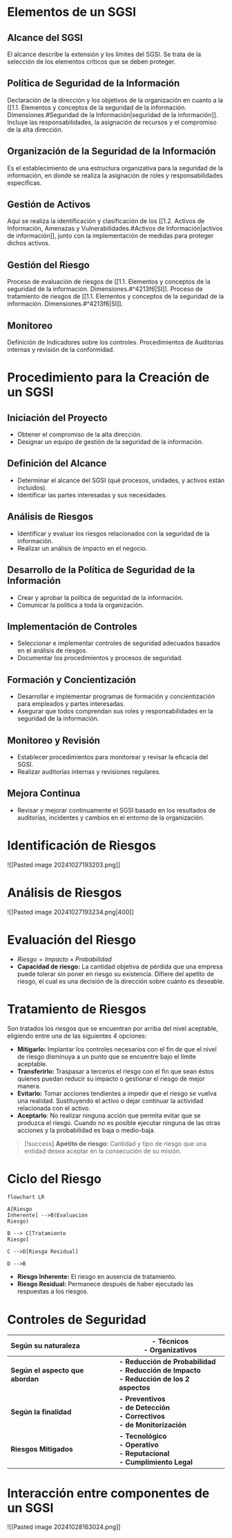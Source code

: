 # Elementos de un SGSI
## Alcance del SGSI
El alcance describe la extensión y los límites del SGSI. Se trata de la selección de los elementos críticos que se deben proteger.
## Política de Seguridad de la Información 
Declaración de la dirección y los objetivos de la organización en cuanto a la [[1.1. Elementos y conceptos de la seguridad de la información. Dimensiones.#Seguridad de la Información|seguridad de la información]]. Incluye las responsabilidades, la asignación de recursos y el compromiso de la alta dirección. 
## Organización de la Seguridad de la Información
Es el establecimiento de una estructura organizativa para la seguridad de la información, en donde se realiza la asignación de roles y responsabilidades específicas. 
## Gestión de Activos
Aquí se realiza la identificación y clasificación de los [[1.2. Activos de Información, Amenazas y Vulnerabilidades.#Activos de Información|activos de información]], junto con la implementación de medidas para proteger dichos activos.
## Gestión del Riesgo
Proceso de evaluación de riesgos de [[1.1. Elementos y conceptos de la seguridad de la información. Dimensiones.#^4213f6|SI]].
Proceso de tratamiento de riesgos de [[1.1. Elementos y conceptos de la seguridad de la información. Dimensiones.#^4213f6|SI]].
## Monitoreo
Definición de Indicadores sobre los controles.
Procedimientos de Auditorías internas y revisión de la conformidad.
# Procedimiento para la Creación de un SGSI
## Iniciación del Proyecto
- Obtener el compromiso de la alta dirección.
- Designar un equipo de gestión de la seguridad de la información.
## Definición del Alcance
- Determinar el alcance del SGSI (qué procesos, unidades, y activos están incluidos).
- Identificar las partes interesadas y sus necesidades.
## Análisis de Riesgos
- Identificar y evaluar los riesgos relacionados con la seguridad de la información.
- Realizar un análisis de impacto en el negocio.
## Desarrollo de la Política de Seguridad de la Información
- Crear y aprobar la política de seguridad de la información.
- Comunicar la política a toda la organización.
## Implementación de Controles
- Seleccionar e implementar controles de seguridad adecuados basados en el análisis de riesgos.
- Documentar los procedimientos y procesos de seguridad.
## Formación y Concientización
- Desarrollar e implementar programas de formación y concientización para empleados y partes interesadas.
- Asegurar que todos comprendan sus roles y responsabilidades en la seguridad de la información.
## Monitoreo y Revisión
- Establecer procedimientos para monitorear y revisar la eficacia del SGSI.
- Realizar auditorías internas y revisiones regulares.
## Mejora Continua
- Revisar y mejorar continuamente el SGSI basado en los resultados de auditorías, incidentes y cambios en el entorno de la organización.
# Identificación de Riesgos
![[Pasted image 20241027193203.png]]
# Análisis de Riesgos
![[Pasted image 20241027193234.png|400]]
# Evaluación del Riesgo
- $Riesgo=Impacto \times Probabilidad$
- **Capacidad de riesgo:** La cantidad objetiva de pérdida que una empresa puede tolerar sin poner en riesgo su existencia. Difiere del apetito de riesgo, el cual es una decisión de la dirección sobre cuánto es deseable.
# Tratamiento de Riesgos
Son tratados los riesgos que se encuentran por arriba del nivel aceptable, eligiendo entre una de las siguientes 4 opciones:
- **Mitigarlo:** Implantar los controles necesarios con el fin de que el nivel de riesgo disminuya a un punto que se encuentre bajo el límite aceptable.
- **Transferirlo:** Traspasar a terceros el riesgo con el fin que sean éstos quienes puedan reducir su impacto o gestionar el riesgo de mejor manera.
- **Evitarlo:** Tomar acciones tendientes a impedir que el riesgo se vuelva una realidad. Sustituyendo el activo o dejar continuar la actividad relacionada con el activo.
- **Aceptarlo**: No realizar ninguna acción que permita evitar que se produzca el riesgo. Cuando no es posible ejecutar ninguna de las otras acciones y la probabilidad es baja o medio-baja.

>[!success] **Apetito de riesgo:** Cantidad y tipo de riesgo que una entidad desea aceptar en la consecución de su misión.

# Ciclo del Riesgo
```mermaid
flowchart LR

A[Riesgo
Inherente] -->B(Evaluación
Riesgo)

B --> C[Tratamiento
Riesgo]

C -->D[Riesgo Residual]

D -->B
```
- **Riesgo Inherente:** El riesgo en ausencia de tratamiento.
- **Riesgo Residual:** Permanece después de haber ejecutado las respuestas a los riesgos.
# Controles de Seguridad

| **Según su naturaleza**          | **- Técnicos<br>- Organizativos**                                                          |
| :------------------------------- | ------------------------------------------------------------------------------------------ |
| **Según el aspecto que abordan** | **- Reducción de Probabilidad<br>- Reducción de Impacto<br>- Reducción de los 2 aspectos** |
| **Según la finalidad**           | **- Preventivos<br>- de Detección<br>- Correctivos <br>- de Monitorización**               |
| **Riesgos Mitigados**            | **- Tecnológico<br>- Operativo<br>- Reputacional<br>- Cumplimiento Legal**                 |
# Interacción entre componentes de un SGSI
![[Pasted image 20241028163024.png]]
